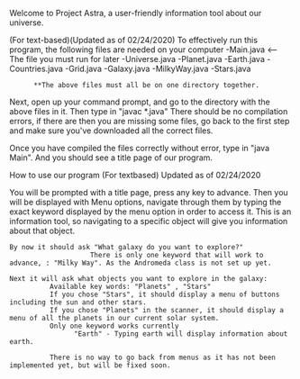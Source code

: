 Welcome to Project Astra, a user-friendly information tool about our universe. 


(For text-based)(Updated as of 02/24/2020)
  To effectively run this program, the following files are needed on your computer
          -Main.java  <-- The file you must run for later
          -Universe.java
          -Planet.java
          -Earth.java
          -Countries.java
          -Grid.java
          -Galaxy.java
          -MilkyWay.java
          -Stars.java
          
          
          **The above files must all be on one directory together.
          
 Next, open up your command prompt, and go to the directory with the above files in it. Then type in "javac *.java"
 There should be no compilation errors, if there are then you are missing some files, go back to the first step and make sure you've downloaded all the correct files.
 
 Once you have compiled the files correctly without error, type in "java Main". And you should see a title page of our program.
 
  How to use our program (For textbased) Updated as of 02/24/2020

  You will be prompted with a title page, press any key to advance. Then you will be displayed with Menu options, navigate through them by typing the exact keyword displayed by the menu option in order to access it. This is an information tool, so navigating to a specific object will give you information about that object.
  
    By now it should ask "What galaxy do you want to explore?"
                        There is only one keyword that will work to advance, : "Milky Way". As the Andromeda class is not set up yet.
                        
    Next it will ask what objects you want to explore in the galaxy:
              Available key words: "Planets" , "Stars" 
              If you chose "Stars", it should display a menu of buttons including the sun and other stars.
              If you chose "Planets" in the scanner, it should display a menu of all the planets in our current solar system.
              Only one keyword works currently 
                    "Earth" - Typing earth will display information about earth.
                    
              There is no way to go back from menus as it has not been implemented yet, but will be fixed soon.
                    
                    
